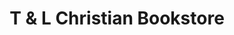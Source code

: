 ---
title: "T & L Christian Bookstore"
url: /east-cleveland/t-and-l-christian-bookstore/
shop: books
---